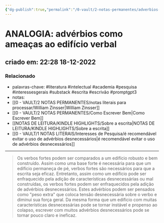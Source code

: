 ```yaml
---
{"dg-publish":true,"permalink":"/0-vault/2-notas-permanentes/adverbios-como-ameacas-ao-edificio-verbal/","tags":["permanente","literatura","intelectual","academia","pesquisa","interessesgerais","substack","escrita","escrivão","promptgpt3"],"dgHomeLink":true,"dgShowLocalGraph":true,"dgShowFileTree":true,"dgEnableSearch":true,"noteIcon":""}
---
```


# ANALOGIA: advérbios como ameaças ao edifício verbal
## criado em: 22:28 18-12-2022

### Relacionado
- palavras-chave: #literatura #intelectual #academia #pesquisa #interessesgerais #substack #escrita #escrivão #promptgpt3 
- notas: 
- [[0 - VAULT/2 NOTAS PERMANENTES/notas literais para processar/William Zinsser\|William Zinsser]]
- [[0 - VAULT/2 NOTAS PERMANENTES/Como Escrever Bem\|Como Escrever Bem]]
- [[NOTAS DE LEITURA/KINDLE HIGHLIGHTS/Sobre a escrita\|NOTAS DE LEITURA/KINDLE HIGHLIGHTS/Sobre a escrita]]
- [[0 - VAULT/1 NOTAS LITERAIS/Interesses de Pesquisa/é recomendável evitar o uso de advérbios desnecessários\|é recomendável evitar o uso de advérbios desnecessários]]
---
>Os verbos fortes podem ser comparados a um edifício robusto e bem construído. Assim como uma base forte é necessária para que um edifício permaneça de pé, verbos fortes são necessários para que a escrita seja eficaz. Entretanto, assim como um edifício pode ser enfraquecido pela adição de características desnecessárias ou mal construídas, os verbos fortes podem ser enfraquecidos pela adição de advérbios desnecessários. Estes advérbios podem ser pensados como "peso extra" que coloca tensão desnecessária sobre o verbo e diminui sua força geral. Da mesma forma que um edifício com muitas características desnecessárias pode se tornar instável e propenso ao colapso, escrever com muitos advérbios desnecessários pode se tornar pouco claro e ineficaz.

